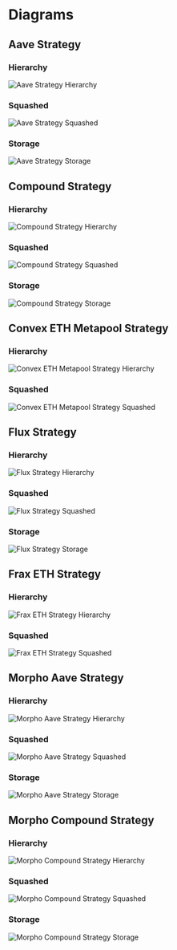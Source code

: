 # Diagrams

## Aave Strategy

### Hierarchy

![Aave Strategy Hierarchy](../../docs/AaveStrategyHierarchy.svg)

### Squashed

![Aave Strategy Squashed](../../docs/AaveStrategySquashed.svg)

### Storage

![Aave Strategy Storage](../../docs/AaveStrategyStorage.svg)

## Compound Strategy

### Hierarchy

![Compound Strategy Hierarchy](../../docs/CompStrategyHierarchy.svg)

### Squashed

![Compound Strategy Squashed](../../docs/CompStrategySquashed.svg)

### Storage

![Compound Strategy Storage](../../docs/CompStrategyStorage.svg)

## Convex ETH Metapool Strategy

### Hierarchy

![Convex ETH Metapool Strategy Hierarchy](../../docs/ConvexEthMetaStrategyHierarchy.svg)

### Squashed

![Convex ETH Metapool Strategy Squashed](../../docs/ConvexEthMetaStrategySquashed.svg)

<!-- ### Storage

![Convex ETH Metapool Strategy Storage](../../docs/ConvexEthMetaStrategyStorage.svg) -->

## Flux Strategy

### Hierarchy

![Flux Strategy Hierarchy](../../docs/FluxStrategyHierarchy.svg)

### Squashed

![Flux Strategy Squashed](../../docs/FluxStrategySquashed.svg)

### Storage

![Flux Strategy Storage](../../docs/FluxStrategyStorage.svg)

## Frax ETH Strategy

### Hierarchy

![Frax ETH Strategy Hierarchy](../../docs/FraxETHStrategyHierarchy.svg)

### Squashed

![Frax ETH Strategy Squashed](../../docs/FraxETHStrategySquashed.svg)

<!-- ### Storage

![Frax ETH Strategy Storage](../../docs/FraxETHStrategyStorage.svg) -->

## Morpho Aave Strategy

### Hierarchy

![Morpho Aave Strategy Hierarchy](../../docs/MorphoAaveStrategyHierarchy.svg)

### Squashed

![Morpho Aave Strategy Squashed](../../docs/MorphoAaveStrategySquashed.svg)

### Storage

![Morpho Aave Strategy Storage](../../docs/MorphoAaveStrategyStorage.svg)

## Morpho Compound Strategy

### Hierarchy

![Morpho Compound Strategy Hierarchy](../../docs/MorphoCompStrategyHierarchy.svg)

### Squashed

![Morpho Compound Strategy Squashed](../../docs/MorphoCompStrategySquashed.svg)

### Storage

![Morpho Compound Strategy Storage](../../docs/MorphoCompStrategyStorage.svg)

